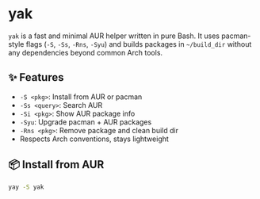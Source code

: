 # yak

`yak` is a fast and minimal AUR helper written in pure Bash. It uses pacman-style flags (`-S`, `-Ss`, `-Rns`, `-Syu`) and builds packages in `~/build_dir` without any dependencies beyond common Arch tools.

## ✨ Features

- `-S <pkg>`: Install from AUR or pacman
- `-Ss <query>`: Search AUR
- `-Si <pkg>`: Show AUR package info
- `-Syu`: Upgrade pacman + AUR packages
- `-Rns <pkg>`: Remove package and clean build dir
- Respects Arch conventions, stays lightweight

## 📦 Install from AUR

```bash
yay -S yak
